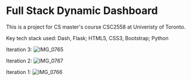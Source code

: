 # Full Stack Dynamic Dashboard

This is a project for CS master's course CSC2558 at Univeristy of Toronto.

Key tech stack used: Dash, Flask; HTML5, CSS3, Bootstrap; Python

Iteration 3:
![IMG_0765](https://user-images.githubusercontent.com/104241750/208594573-3a6209ec-ee53-4261-9d6b-6aa5e9ea2758.JPG)

Iteration 2:
![IMG_0767](https://user-images.githubusercontent.com/104241750/208594639-f865c180-8be3-472d-923b-0c82358c30d8.jpg)

Iteration 1:
![IMG_0766](https://user-images.githubusercontent.com/104241750/208594690-f28442ea-e75a-4636-9639-a778dc380cd8.jpg)
